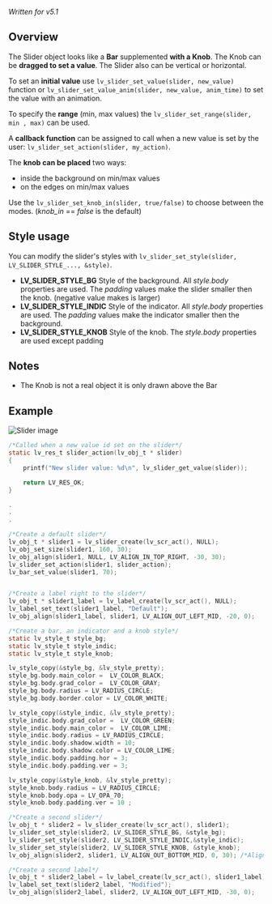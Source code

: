 _Written for v5.1_

## Overview

The Slider object looks like a **Bar** supplemented **with a Knob**. The Knob can be **dragged to set a value**. The Slider also can be vertical or horizontal.

To set an **initial value** use `lv_slider_set_value(slider, new_value)` function or `lv_slider_set_value_anim(slider, new_value, anim_time)` to set the value with an animation. 

To specify the **range** (min, max values) the `lv_slider_set_range(slider, min , max)` can be used.

A **callback function** can be assigned to call when a new value is set by the user: `lv_slider_set_action(slider, my_action)`.

The **knob can be placed** two ways:

- inside the background on min/max values
- on the edges on min/max values

Use the `lv_slider_set_knob_in(slider, true/false)` to choose between the modes. (*knob_in* == _false_ is the default)

## Style usage

You can modify the slider's styles with `lv_slider_set_style(slider, LV_SLIDER_STYLE_..., &style)`.

- **LV_SLIDER_STYLE_BG** Style of the background. All _style.body_ properties are used. The _padding_ values make the slider smaller then the knob. (negative value makes is larger)
- **LV_SLIDER_STYLE_INDIC** Style of the indicator. All _style.body_ properties are used. The _padding_ values make the indicator smaller then the background. 
- **LV_SLIDER_STYLE_KNOB** Style of the knob.  The _style.body_ properties are used except padding

## Notes

- The Knob is not a real object it is only drawn above the Bar

## Example
![Slider image](http://docs.littlevgl.com/img/slider-lv_slider.png)
```c
/*Called when a new value id set on the slider*/
static lv_res_t slider_action(lv_obj_t * slider)
{
    printf("New slider value: %d\n", lv_slider_get_value(slider));

    return LV_RES_OK;
}

.
.
.

/*Create a default slider*/
lv_obj_t * slider1 = lv_slider_create(lv_scr_act(), NULL);
lv_obj_set_size(slider1, 160, 30);
lv_obj_align(slider1, NULL, LV_ALIGN_IN_TOP_RIGHT, -30, 30);
lv_slider_set_action(slider1, slider_action);
lv_bar_set_value(slider1, 70);


/*Create a label right to the slider*/
lv_obj_t * slider1_label = lv_label_create(lv_scr_act(), NULL);
lv_label_set_text(slider1_label, "Default");
lv_obj_align(slider1_label, slider1, LV_ALIGN_OUT_LEFT_MID, -20, 0);

/*Create a bar, an indicator and a knob style*/
static lv_style_t style_bg;
static lv_style_t style_indic;
static lv_style_t style_knob;

lv_style_copy(&style_bg, &lv_style_pretty);
style_bg.body.main_color =  LV_COLOR_BLACK;
style_bg.body.grad_color =  LV_COLOR_GRAY;
style_bg.body.radius = LV_RADIUS_CIRCLE;
style_bg.body.border.color = LV_COLOR_WHITE;

lv_style_copy(&style_indic, &lv_style_pretty);
style_indic.body.grad_color =  LV_COLOR_GREEN;
style_indic.body.main_color =  LV_COLOR_LIME;
style_indic.body.radius = LV_RADIUS_CIRCLE;
style_indic.body.shadow.width = 10;
style_indic.body.shadow.color = LV_COLOR_LIME;
style_indic.body.padding.hor = 3;
style_indic.body.padding.ver = 3;

lv_style_copy(&style_knob, &lv_style_pretty);
style_knob.body.radius = LV_RADIUS_CIRCLE;
style_knob.body.opa = LV_OPA_70;
style_knob.body.padding.ver = 10 ;

/*Create a second slider*/
lv_obj_t * slider2 = lv_slider_create(lv_scr_act(), slider1);
lv_slider_set_style(slider2, LV_SLIDER_STYLE_BG, &style_bg);
lv_slider_set_style(slider2, LV_SLIDER_STYLE_INDIC,&style_indic);
lv_slider_set_style(slider2, LV_SLIDER_STYLE_KNOB, &style_knob);
lv_obj_align(slider2, slider1, LV_ALIGN_OUT_BOTTOM_MID, 0, 30); /*Align below 'bar1'*/

/*Create a second label*/
lv_obj_t * slider2_label = lv_label_create(lv_scr_act(), slider1_label);
lv_label_set_text(slider2_label, "Modified");
lv_obj_align(slider2_label, slider2, LV_ALIGN_OUT_LEFT_MID, -30, 0);
```
